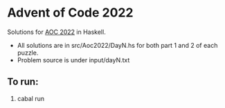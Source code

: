 
# Advent of Code 2022

Solutions for [AOC 2022](https://adventofcode.com/2022/) in Haskell.

* All solutions are in src/Aoc2022/DayN.hs for both part 1 and 2 of each puzzle.
* Problem source is under input/dayN.txt

## To run:
1. cabal run

